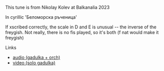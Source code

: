 This tune is from Nikolay Kolev at Balkanalia 2023

In cyrillic 'Беломорска ръченица'

If xscribed correctly, the scale in D and E is unusual -- the inverse of the freygish.
Not really, there is no fis played, so it's both (f nat would make it freygish)

Links
 - [audio (gadulka + orch)](https://www.youtube.com/watch?v=8J99jQpsP_k)
 - [video (solo gadulka)](https://www.youtube.com/watch?v=En2iDwmmiqg_)

